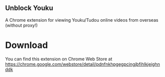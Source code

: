 Unblock Youku
-------------
A Chrome extension for viewing Youku/Tudou online videos from overseas (without proxy!)

Download
========
You can find this extension on Chrome Web Store at https://chrome.google.com/webstore/detail/pdnfnkhpgegpcingjbfihlkjeighnddk
